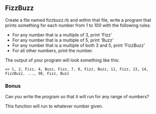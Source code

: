 ## FizzBuzz

Create a file named fizzbuzz.rb and within that file, write a program that prints something for each number from 1 to 100 with the following rules:

* For any number that is a multiple of 3, print 'Fizz'
* For any number that is a multiple of 5, print 'Buzz'
* For any number that is a multiple of both 3 and 5, print 'FizzBuzz'
* For all other numbers, print the number.

The output of your program will look something like this:
```
=> 1, 2, Fizz, 4, Buzz, Fizz, 7, 8, Fizz, Buzz, 11, Fizz, 13, 14, FizzBuzz, ..., 98, Fizz, Buzz
```

### Bonus
Can you write the program so that it will run for any range of numbers?

This function will run to whatever number given.
